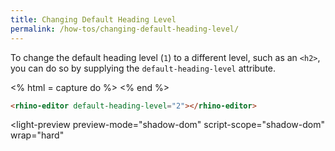 ```yaml
---
title: Changing Default Heading Level
permalink: /how-tos/changing-default-heading-level/
---
```


<rhino-editor hidden></rhino-editor>

To change the default heading level (`1`) to a different level, such as an `<h2>`, you can do so by supplying
the `default-heading-level` attribute.

<% html = capture do %>
<input id="input" type="hidden" value="<%= content %>">
<rhino-editor input="input" default-heading-level="2"></rhino-editor>
<% end %>

```html
<rhino-editor default-heading-level="2"></rhino-editor>
```

<light-preview
  preview-mode="shadow-dom"
  script-scope="shadow-dom"
  wrap="hard"
>
  <script type="text/plain" slot="code">
    <%= html.html_safe %>
  </script>
  <script type="text/plain" slot="preview-html">
    <link rel="stylesheet" href="/rhino-editor/exports/styles/trix.css">
    <%= html.html_safe %>
  </script>
</light-preview>
